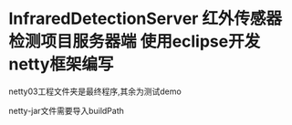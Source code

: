 # InfraredDetectionServer  红外传感器检测项目服务器端 使用eclipse开发 netty框架编写
netty03工程文件夹是最终程序,其余为测试demo

netty-jar文件需要导入buildPath
